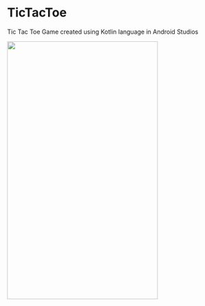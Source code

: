 # TicTacToe
Tic Tac Toe Game created using Kotlin language in Android Studios


<img src="https://user-images.githubusercontent.com/61406597/123648960-08644a00-d847-11eb-86b8-ae466e6304ee.jpg" height="600px" width="350px"/>
